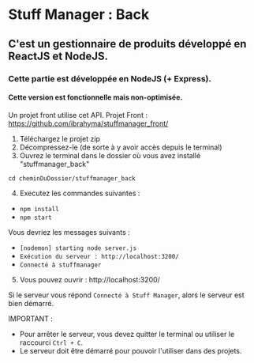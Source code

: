 # Stuff Manager : Back

## C'est un gestionnaire de produits développé en ReactJS et NodeJS.

### Cette partie est développée en NodeJS (+ Express).

#### Cette version est fonctionnelle mais non-optimisée.

Un projet front utilise cet API.
Projet Front : https://github.com/ibrahyma/stuffmanager_front/

1) Téléchargez le projet zip
2) Décompressez-le (de sorte à y avoir accès depuis le terminal)
3) Ouvrez le terminal dans le dossier où vous avez installé "stuffmanager_back"

`cd cheminDuDossier/stuffmanager_back`

4) Executez les commandes suivantes :
- `npm install`
- `npm start`

Vous devriez les messages suivants :
- `[nodemon] starting node server.js`
- `Exécution du serveur : http://localhost:3200/`
- `Connecté à stuffmanager`

5) Vous pouvez ouvrir : http://localhost:3200/

Si le serveur vous répond `Connecté à Stuff Manager`, alors le serveur est bien démarré.

IMPORTANT :
- Pour arrêter le serveur, vous devez quitter le terminal ou utiliser le raccourci `Ctrl + C`.
- Le serveur doit être démarré pour pouvoir l'utiliser dans des projets.
